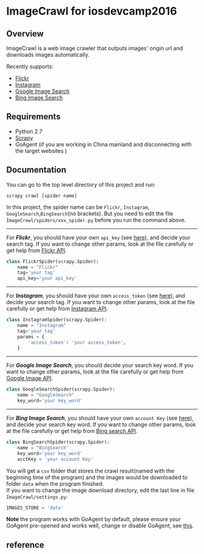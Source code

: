 # ImageCrawl for iosdevcamp2016

## Overview
ImageCrawl is a web image crawler that outputs images' origin url and downloads images automatically.  

Recently supports:  

* [Flickr](https://www.flickr.com/)  
* [Instagram](https://instagram.com/)
* [Google Image Search](https://www.google.com/imghp)
* [Bing Image Search](https://www.bing.com/images)

## Requirements  
* Python 2.7
* [Scrapy](http://scrapy.org/)
* GoAgent (if you are working in China mainland and disconnecting with the target websites )

## Documentation
You can go to the top level directory of this project and run:  

    scrapy crawl [spider name]

In this project, the spider name can be `Flickr`, `Instagram`, `GoogleSearch`,`BingSearch`(no brackets). But you need to edit the file `ImageCrawl/spiders/xxx_spider.py` before you run the command above.  

---
For ***Flickr***, you should have your own `api_key` (see [here](https://www.flickr.com/services/apps/create/apply/)), and decide your search tag. If you want to change other params, look at the file carefully or get help from [Flickr API](https://www.flickr.com/services/api/). 
```python
class FlickrSpider(scrapy.Spider):
    name = "Flickr"
    tag='your tag'
    api_key='your api_key'
```  
---
For ***Instagram***, you should have your own `access_token` (see [here](http://jelled.com/instagram/access-token)), and decide your search tag. If you want to change other params, look at the file carefully or get help from [Instagram API](https://instagram.com/developer/). 
```python
class InstagramSpider(scrapy.Spider):
    name = "Instagram"
    tag='your tag'
    params = {
        'access_token': 'your access_token',
    }
```
---
For ***Google Image Search***, you should decide your search key word. If you want to change other params, look at the file carefully or get help from [Google Image API](https://developers.google.com/image-search/v1/jsondevguide). 
```python
class GoogleSearchSpider(scrapy.Spider):
    name = "GoogleSearch"
    key_word='your key_word'
```
---
For ***Bing Image Search***, you should have your own `account Key` (see [here](https://datamarket.azure.com/dataset/bing/search)), and decide your search key word. If you want to change other params, look at the file carefully or get help from [Bing search API](http://go.microsoft.com/fwlink/?LinkID=272625&clcid=0x409). 
```python
class BingSearchSpider(scrapy.Spider):
    name = "BingSearch"
    key_word='your key_word'
    acctKey = 'your account Key'
```
You will get a `csv` folder that stores the crawl result(named with the beginning time of the program) and the images would be downloaded to folder `data` when the program finished.  
If you want to change the image download directory, edit the last line in file `ImageCrawl/settings.py`:  
```python
IMAGES_STORE = 'data'
```
**Note** the program works with GoAgent by default, please ensure your GoAgent pre-opened and works well, change or disable GoAgent, see [this](http://snipplr.com/view/74665/using-goagent-agent-in-scrapy/).


## reference

